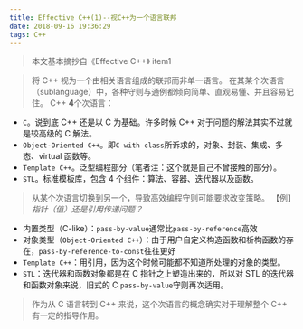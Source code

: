 ```yaml
---
title: Effective C++(1)--视C++为一个语言联邦
date: 2018-09-16 19:36:29
tags: C++
---
```


> 本文基本摘抄自《Effective C++》 item1

> 将 C++ 视为一个由相关语言组成的联邦而非单一语言。
> 在其某个次语言（sublanguage）中，各种守则与通例都倾向简单、直观易懂、并且容易记住。
> C++ **4**个次语言：

- `C`。说到底 C++ 还是以 C 为基础。许多时候 C++ 对于问题的解法其实不过就是较高级的 C 解法。
- `Object-Oriented C++`。即`C with class`所诉求的，对象、封装、集成、多态、virtual 函数等。
- `Template C++`。泛型编程部分（笔者注：这个就是自己不曾接触的部分）。
- `STL`。标准模板库，包含 4 个组件：算法、容器、迭代器以及函数。

> 从某个次语言切换到另一个，导致高效编程守则可能要求改变策略。
> 【例】*指针（值）还是引用传递问题？*

- 内置类型（C-like）：`pass-by-value`通常比`pass-by-reference`高效
- 对象类型（`Object-Oriented C++`）：由于用户自定义构造函数和析构函数的存在，`pass-by-reference-to-const`往往更好
- `Template C++`：用引用，因为这个时候可能都不知道所处理的对象的类型。
- `STL`：迭代器和函数对象都是在 C 指针之上塑造出来的，所以对 STL 的迭代器和函数对象来说，旧式的 C `pass-by-value`守则再次适用。

> 作为从 C 语言转到 C++ 来说，这个次语言的概念确实对于理解整个 C++ 有一定的指导作用。